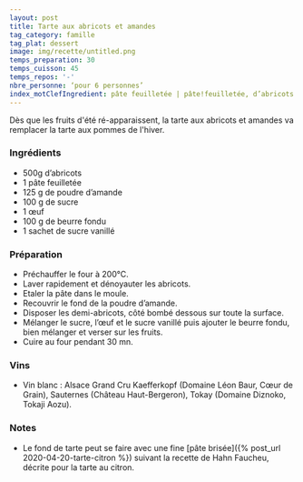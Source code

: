 ```yaml
---
layout: post
title: Tarte aux abricots et amandes
tag_category: famille
tag_plat: dessert
image: img/recette/untitled.png
temps_preparation: 30
temps_cuisson: 45
temps_repos: '-'
nbre_personne: ‘pour 6 personnes’
index_motClefIngredient: pâte feuilletée | pâte!feuilletée, d’abricots | abricot, d’amande | amande
---
```

Dès que les fruits d'été ré-apparaissent, la tarte aux abricots et amandes va remplacer la tarte aux pommes de l'hiver.

### Ingrédients
* 500g d’abricots
* 1 pâte feuilletée
* 125 g de poudre d’amande
* 100 g de sucre
* 1 œuf
* 100 g de beurre fondu
* 1 sachet de sucre vanillé

### Préparation
* Préchauffer le four à 200°C.
* Laver rapidement et dénoyauter les abricots.
* Etaler la pâte dans le moule.
* Recouvrir le fond de la poudre d’amande.
* Disposer les demi-abricots, côté bombé dessous sur toute la surface.
* Mélanger le sucre, l’œuf et le sucre vanillé puis ajouter le beurre fondu, bien mélanger et verser sur les fruits.
* Cuire au four pendant 30 mn.

### Vins
* Vin blanc : Alsace Grand Cru Kaefferkopf (Domaine Léon Baur, Cœur de Grain), Sauternes (Château Haut-Bergeron), Tokay (Domaine Diznoko, Tokaji Aozu).

### Notes
* Le fond de tarte peut se faire avec une fine [pâte brisée]({% post_url 2020-04-20-tarte-citron %}) suivant la recette de Hahn Faucheu, décrite pour la tarte au citron.
